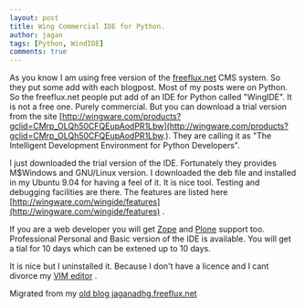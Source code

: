 ```yaml
---
layout: post
title: Wing Commercial IDE for Python.
author: jagan
tags: [Python, WindIDE]
comments: true
---
```

As you know I am using free version of the [freeflux.net](freeflux.net) CMS system. So they put some add with each blogpost. Most of my posts were on Python. So the freeflux.net people put add of an IDE for Python called "WingIDE". It is not a free one. Purely commercial. But you can download a trial version from the site [http://wingware.com/products?gclid=CMrp_OLQh50CFQEupAodPR1Lbw](http://wingware.com/products?gclid=CMrp_OLQh50CFQEupAodPR1Lbw.).
They are calling it as "The Intelligent Development Environment for Python Developers".

I just downloaded the trial version of the IDE. Fortunately they provides M$Windows and GNU/Linux version. I downloaded the deb file and installed in my Ubuntu 9.04 for having a feel of it. It is nice tool. Testing and debugging facilities are there. The features are listed here [http://wingware.com/wingide/features](http://wingware.com/wingide/features) . 

If you are a web developer you will get [Zope](http://www.zope.org/) and [Plone](http://plone.org/) support too. Professional Personal and Basic version of the IDE is available.
You will get a tial for 10 days which can be extened up to 10 days. 

It is nice but I uninstalled it. Because I don't have a licence and I cant divorce my [VIM editor](http://plone.org/) .



Migrated from my [old blog jaganadhg.freeflux.net](https://web.archive.org/web/20160323193721/http://jaganadhg.freeflux.net/blog)

